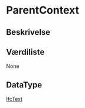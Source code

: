 # ParentContext

## Beskrivelse

## Værdiliste

None

## DataType

[IfcText](../DataTypes/IfcText.md)
